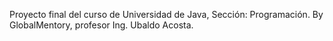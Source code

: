 Proyecto final del curso de Universidad de Java, Sección: Programación. By GlobalMentory, profesor Ing. Ubaldo Acosta.
